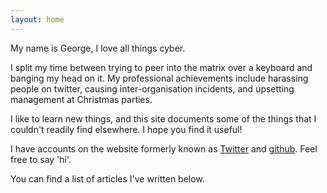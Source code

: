 ```yaml
---
layout: home
---
```


My name is George, I love all things cyber.

I split my time between trying to peer into the matrix over a keyboard and
banging my head on it. My professional achievements include harassing people on
twitter, causing inter-organisation incidents, and upsetting management at
Christmas parties.

I like to learn new things, and this site documents some of the things that I
couldn't readily find elsewhere. I hope you find it useful!

I have accounts on the website formerly known as
[Twitter](https://x.com/icantcomputer) and
[github](https://github.com/it-cant-computer). Feel free to say 'hi'.

You can find a list of articles I've written below.
